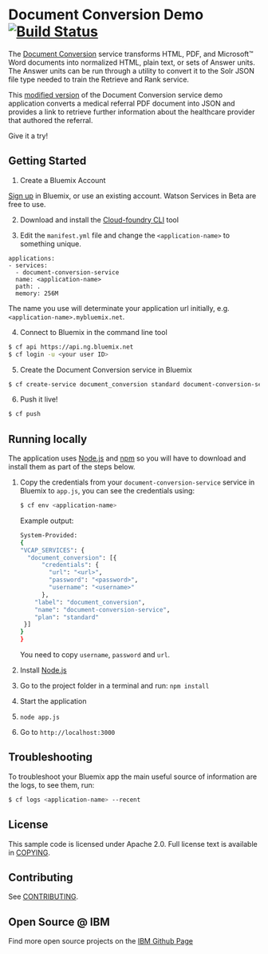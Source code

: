 # Document Conversion Demo [![Build Status](https://travis-ci.org/watson-developer-cloud/document-conversion-nodejs.svg?branch=master)](https://travis-ci.org/watson-developer-cloud/document-conversion-nodejs)

  The [Document Conversion][service_url] service transforms HTML, PDF, and Microsoft™ Word documents into normalized HTML, plain text, or sets of Answer units. The Answer units can be run through a utility to convert it to the Solr JSON file type needed to train the Retrieve and Rank service.

  This [modified version][lh_service_url] of the Document Conversion service demo application converts a medical referral PDF document into JSON and provides a link to retrieve further information about the healthcare provider that authored the referral.

Give it a try! 

## Getting Started

1. Create a Bluemix Account

  [Sign up][sign_up] in Bluemix, or use an existing account. Watson Services in Beta are free to use.

2. Download and install the [Cloud-foundry CLI][cloud_foundry] tool

3. Edit the `manifest.yml` file and change the `<application-name>` to something unique.
  ```none
  applications:
  - services:
    - document-conversion-service
    name: <application-name>
    path: .
    memory: 256M
  ```
  The name you use will determinate your application url initially, e.g. `<application-name>.mybluemix.net`.

4. Connect to Bluemix in the command line tool
  ```sh
  $ cf api https://api.ng.bluemix.net
  $ cf login -u <your user ID>
  ```

5. Create the Document Conversion service in Bluemix
  ```sh
  $ cf create-service document_conversion standard document-conversion-service
  ```

6. Push it live!
  ```sh
  $ cf push
  ```

## Running locally
  The application uses [Node.js](http://nodejs.org/) and [npm](https://www.npmjs.com/) so you will have to download and install them as part of the steps below.

1. Copy the credentials from your `document-conversion-service` service in Bluemix to `app.js`, you can see the credentials using:

    ```sh
    $ cf env <application-name>
    ```
    Example output:
    ```sh
    System-Provided:
    {
    "VCAP_SERVICES": {
      "document_conversion": [{
          "credentials": {
            "url": "<url>",
            "password": "<password>",
            "username": "<username>"
          },
        "label": "document_conversion",
        "name": "document-conversion-service",
        "plan": "standard"
     }]
    }
    }
    ```

    You need to copy `username`, `password` and `url`.

2. Install [Node.js](http://nodejs.org/)
3. Go to the project folder in a terminal and run:
    `npm install`
4. Start the application
5.  `node app.js`
6. Go to `http://localhost:3000`


## Troubleshooting

To troubleshoot your Bluemix app the main useful source of information are the logs, to see them, run:

  ```sh
  $ cf logs <application-name> --recent
  ```

## License

  This sample code is licensed under Apache 2.0. Full license text is available in [COPYING](LICENSE).

## Contributing

  See [CONTRIBUTING](CONTRIBUTING.md).

## Open Source @ IBM
  Find more open source projects on the [IBM Github Page](http://ibm.github.io/)

[service_url]: http://www.ibm.com/smarterplanet/us/en/ibmwatson/developercloud/document-conversion.html
[lh_service_url]: https://lh-pdfconv-demo.mybluemix.net/
[cloud_foundry]: https://github.com/cloudfoundry/cli
[sign_up]: https://apps.admin.ibmcloud.com/manage/trial/bluemix.html?cm_mmc=WatsonDeveloperCloud-_-LandingSiteGetStarted-_-x-_-CreateAnAccountOnBluemixCLI
